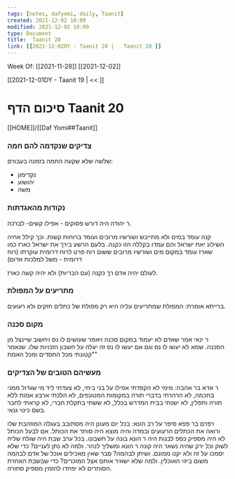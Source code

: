 ```yaml
---
tags: [notes, dafyomi, daily, Taanit] 
created: 2021-12-02 10:09
modified: 2021-12-02 10:09
type: Document
title:  Taanit 20
link: [[2021-12-02DY - Taanit 20 |   Taanit 20 ]]
---
```

Week Of: [[2021-11-28]]
[[2021-12-02]]

[[2021-12-01DY - Taanit 19 | << ]] 

# סיכום הדף  Taanit 20

[[HOME]]/[[Daf Yomi##Taanit]]

### צדיקים שנקדמה להם חמה 
שלשה שלא שקעה החמה בזמנה בעבורם:
- נקדימון
- יהושוע 
- משה
### נקודות מהאגדתות
ר יהודה היה דורש פסוקים - אפילו קשים- לברכה.

קנה עומד במים ולא מתייבש ושורשיו מרובים ועומד ברוחות קשות. וכך קילל אחיה השילונ יאת ישראל והם עמדו בקללה הזו כקנה. בלעם הרשע בירך את ישראל כארז כמו שארז עומד במקום מים ושורשיו מרובים ששום רוח פרט לרוח דרומית עוקרתו (רוח דרומית - משל למלכות אדום)

לעולם יהיה אדם רך כקנה (עם הבריות) ולא יהיה קשה כארז.

### מתריעים על המפולת
ברייתא אומרת: המפולת שמתריעים עליה היא רק מפולת של כתלים חזקים ולא רעועים. 

### מקום סכנה
ר ינאי אמר שאדם לא יעמוד במקום סכנה ויאמר שעושים לו נס ויחשוב שיינצל מן הסכנה. שמא לא יעשו לו נס וגם אם יעשו לו נס זה יעלה על חשבון הזכויות שלו. שנאמר "קטונתי מכל החסדים ומכל האמת"

### מעשיהם הטובים של הצדיקים

ר אדא בר אהבה: מימי לא הקפדתי אפילו על בני ביתי, לא צעדתי ליד מי שגדול ממני בחכמה, לא הרהרתי בדברי תורה במקומות המטונפים, לא הלכתי ארבע אמות ללא תורה ותפלין, לא ישנתי בבית המדרש בכלל, לא ששתי בתקלת חברי, לא קראתי לחבר בשם כינוי גנאי. 

רפרם בר פפא סיפר על רב הונא: בכל יום מעונן היה מסתובב בעגלה המוזהבת שלו ורואה את הכתלים הרעועים ובמדה והיה מוצא היה סותר את הכותל. אם לבעל הכותל לא היה מספיק כספ לבנות היה ר הונא בונה על חשבונו. בכל ערב שבת היה שולח שליח לשוק וכל ירק שהיה נשאר היה קונה ר הונא ומשליך לנהר. ולמה לא נתן לעניים? כדי שלא יסמכו על זה ולא יקנו ממונם. ושיתן לבהמה? סבר שאין מאכילים אוכל של אדם לבהמה משום ביזוי האוכלין. ולמה שלא ישאיר אותם אצל המוכרים? כדי שבשבת האחרת הסוחרים לא יפחדו להזמין מספיק סחורה.   

